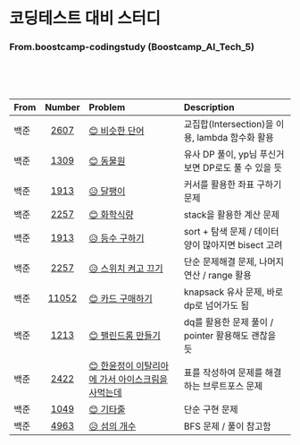 # 코딩테스트 대비 스터디

### From.boostcamp-codingstudy (Boostcamp_AI_Tech_5)

</br>
</br>
</br>  
  
|From|Number|Problem|Description|
|---|:---:|:---|:---|
|백준|[2607](https://github.com/boostcamp-codingstudy/coding-study/blob/main/jiwon/baek_2607.py)|[😊 비슷한 단어](https://www.acmicpc.net/problem/2607)|교집합(Intersection)을 이용, lambda 함수화 활용|
|백준|[1309](https://github.com/boostcamp-codingstudy/coding-study/blob/main/jiwon/baek_1309.py)|[😊 동물원](https://www.acmicpc.net/problem/1309)|유사 DP 풀이, yp님 푸신거 보면 DP로도 풀 수 있을 듯|
|백준|[1913](https://github.com/boostcamp-codingstudy/coding-study/blob/main/jiwon/baek_1913.py)|[😥 달팽이](https://www.acmicpc.net/problem/1913)|커서를 활용한 좌표 구하기 문제|
|백준|[2257](https://github.com/boostcamp-codingstudy/coding-study/blob/main/jiwon/baek_2257.py)|[😊 화학식량](https://www.acmicpc.net/problem/2257)|stack을 활용한 계산 문제|
|백준|[1913](https://github.com/boostcamp-codingstudy/coding-study/blob/main/jiwon/baek_1205.py)|[😥 등수 구하기](https://www.acmicpc.net/problem/1205)|sort + 탐색 문제 / 데이터 양이 많아지면 bisect 고려|
|백준|[2257](https://github.com/boostcamp-codingstudy/coding-study/blob/main/jiwon/baek_1244.py)|[😥 스위치 켜고 끄기](https://www.acmicpc.net/problem/1244)|단순 문제해결 문제, 나머지 연산 / range 활용|
|백준|[11052](https://github.com/boostcamp-codingstudy/coding-study/blob/main/jiwon/baek_11052.py)|[😊 카드 구매하기](https://www.acmicpc.net/problem/11052)|knapsack 유사 문제, 바로 dp로 넘어가도 됨|
|백준|[1213](https://github.com/boostcamp-codingstudy/coding-study/blob/main/jiwon/baek_1213.py)|[😊 팰린드롬 만들기](https://www.acmicpc.net/problem/1213)|dq를 활용한 문제 풀이 / pointer 활용해도 괜찮을 듯|
|백준|[2422](https://github.com/boostcamp-codingstudy/coding-study/blob/main/jiwon/baek_2422.py)|[😊 한윤정이 이탈리아에 가서 아이스크림을 사먹는데](https://www.acmicpc.net/problem/2422)|표를 작성하여 문제를 해결하는 브루트포스 문제|
|백준|[1049](https://github.com/boostcamp-codingstudy/coding-study/blob/main/jiwon/baek_1049.py)|[😊 기타줄](https://www.acmicpc.net/problem/1049)|단순 구현 문제|
|백준|[4963](https://github.com/boostcamp-codingstudy/coding-study/blob/main/jiwon/baek_4963.py)|[😥 섬의 개수](https://www.acmicpc.net/problem/4963)|BFS 문제 / 풀이 참고함|
